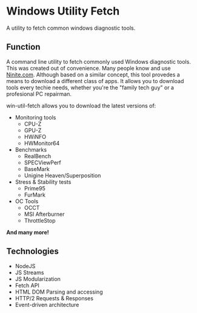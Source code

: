 # Windows Utility Fetch
A utility to fetch common windows diagnostic tools.

## Function
A command line utility to fetch commonly used Windows diagnostic tools. This was created out of convenience. Many people know and use [Ninite.com](http://ninite.com). Although based 
on a similar concept, this tool provedes a means to download a different class of apps. It allows you to download tools every techie needs, whether you're the "family tech guy"
or a profesional PC repairman.

win-util-fetch allows you to download the latest versions of:
* Monitoring tools
  * CPU-Z
  * GPU-Z
  * HWiNFO
  * HWMonitor64
* Benchmarks
  * RealBench
  * SPECViewPerf
  * BaseMark
  * Unigine Heaven/Superposition
* Stress & Stability tests
  * Prime95
  * FurMark
* OC Tools
  * OCCT
  * MSI Afterburner
  * ThrottleStop
  
**And many more!**

## Technologies
* NodeJS
* JS Streams
* JS Modularization
* Fetch API
* HTML DOM Parsing and accessing
* HTTP/2 Requests & Responses
* Event-driven architecture
